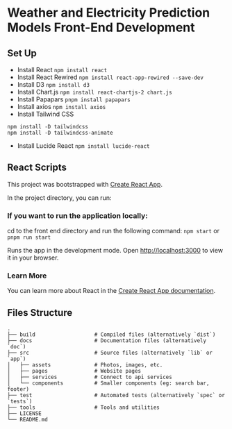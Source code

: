 # Weather and Electricity Prediction Models Front-End Development

## Set Up
- Install React
```npm install react```
- Install React Rewired
```npm install react-app-rewired --save-dev```
- Install D3
```npm install d3```
- Install Chart.js
```npm install react-chartjs-2 chart.js```
- Install Papapars
```pnpm install papapars```
- Install axios
```npm install axios```
- Install Tailwind CSS
```
npm install -D tailwindcss
npm install -D tailwindcss-animate
```
- Install Lucide React
```npm install lucide-react```

## React Scripts

This project was bootstrapped with [Create React App](https://github.com/facebook/create-react-app).

In the project directory, you can run:

### If you want to run the application locally:
cd to the front end directory and run the following command:
```npm start```
or 
```pnpm run start```

Runs the app in the development mode.
Open [http://localhost:3000](http://localhost:3000) to view it in your browser.

### Learn More

You can learn more about React in the [Create React App documentation](https://facebook.github.io/create-react-app/docs/getting-started).

## Files Structure
```
.
├── build                   # Compiled files (alternatively `dist`)
├── docs                    # Documentation files (alternatively `doc`)
├── src                     # Source files (alternatively `lib` or `app`)
│   ├── assets              # Photos, images, etc.
│   ├── pages               # Website pages            
│   ├── services            # Connect to api services           
│   └── components          # Smaller components (eg: search bar, footer)          
├── test                    # Automated tests (alternatively `spec` or `tests`)
├── tools                   # Tools and utilities
├── LICENSE
└── README.md
```